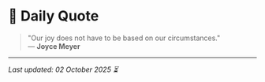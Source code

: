 # 📜 Daily Quote

> "Our joy does not have to be based on our circumstances."  
> — **Joyce Meyer**

---

_Last updated: 02 October 2025 ⏳_
